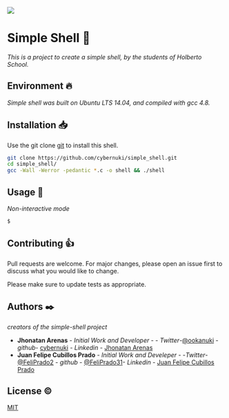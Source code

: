 ![](https://www.holbertonschool.com/holberton-logo.png)

# Simple Shell 📜

_This is a project to create a simple shell, by the students of Holberto School._

## Environment 🔥

_Simple shell was built on Ubuntu LTS 14.04, and compiled with gcc 4.8._

## Installation 📥

Use the git clone [git](https://git-scm.com/docs/git-clone) to install this shell.

```bash
git clone https://github.com/cybernuki/simple_shell.git
cd simple_shell/
gcc -Wall -Werror -pedantic *.c -o shell && ./shell
```

## Usage 🔩
_Non-interactive mode_
```bash
$ 
```

## Contributing  👍

Pull requests are welcome. For major changes, please open an issue first to discuss what you would like to change.

Please make sure to update tests as appropriate.

## Authors ✒️

_creators of the simple-shell project_

* **Jhonatan Arenas** - *Initial Work and Developer* - - *Twitter*-[@ookanuki](https://twitter.com/ookanuki) -*github*- [cybernuki](https://github.com/cybernuki) - *Linkedin* - [Jhonatan Arenas](https://www.linkedin.com/in/jhonatan-arenas-24473718b/)
* **Juan Felipe Cubillos Prado** - *Initial Work and Develeper* - -*Twitter*- [@FeliPrado2](https://twitter.com/FeliPrado2) - *github* - [@FeliPrado31](https://github.com/FeliPrado31)- *Linkedin* - [Juan Felipe Cubillos Prado](https://www.linkedin.com/in/juan-felipe-cubillos-prado-312870180/)

## License ©️

[MIT](https://choosealicense.com/licenses/mit/)
